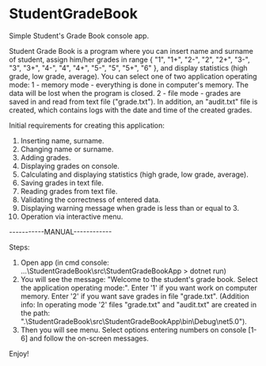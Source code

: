# StudentGradeBook
Simple Student's Grade Book console app.

Student Grade Book is a program where you can insert name and surname of student, assign him/her grades
in range { "1", "1+", "2-", "2", "2+", "3-", "3", "3+", "4-", "4", "4+", "5-", "5", "5+", "6" },
and display statistics (high grade, low grade, average). You can select one of two application operating mode:
1 - memory mode - everything is done in computer's memory. The data will be lost when the program is closed.
2 - file mode - grades are saved in and read from text file ("grade.txt"). In addition, an "audit.txt" file is created,
which contains logs with the date and time of the created grades.

Initial requirements for creating this application:
1. Inserting name, surname.
2. Changing name or surname.
3. Adding grades.
4. Displaying grades on console.
5. Calculating and displaying statistics (high grade, low grade, average).
6. Saving grades in text file.
7. Reading grades from text file.
8. Validating the correctness of entered data.
9. Displaying warning message when grade is less than or equal to 3.
10. Operation via interactive menu.

-----------MANUAL------------

Steps:
1. Open app (in cmd console: ...\StudentGradeBook\src\StudentGradeBookApp > dotnet run)
2. You will see the message: "Welcome to the student's grade book. Select the application operating mode:".
   Enter '1' if you want work on computer memory. Enter '2' if you want save grades in file "grade.txt".
   (Addition info: In operating mode '2' files "grade.txt" and "audit.txt" are created in the path:
    ".\StudentGradeBook\src\StudentGradeBookApp\bin\Debug\net5.0\").
3. Then you will see menu. Select options entering numbers on console [1-6] and follow the on-screen messages.

Enjoy!
